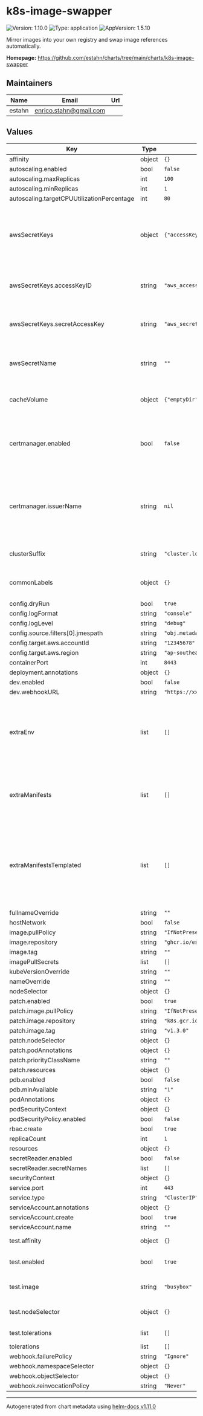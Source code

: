 # k8s-image-swapper

![Version: 1.10.0](https://img.shields.io/badge/Version-1.10.0-informational?style=flat-square) ![Type: application](https://img.shields.io/badge/Type-application-informational?style=flat-square) ![AppVersion: 1.5.10](https://img.shields.io/badge/AppVersion-1.5.10-informational?style=flat-square)

Mirror images into your own registry and swap image references automatically.

**Homepage:** <https://github.com/estahn/charts/tree/main/charts/k8s-image-swapper>

## Maintainers

| Name | Email | Url |
| ---- | ------ | --- |
| estahn | <enrico.stahn@gmail.com> |  |

## Values

| Key | Type | Default | Description |
|-----|------|---------|-------------|
| affinity | object | `{}` |  |
| autoscaling.enabled | bool | `false` |  |
| autoscaling.maxReplicas | int | `100` |  |
| autoscaling.minReplicas | int | `1` |  |
| autoscaling.targetCPUUtilizationPercentage | int | `80` |  |
| awsSecretKeys | object | `{"accessKeyID":"aws_access_key_id","secretAccessKey":"aws_secret_access_key"}` | Specify which keys to pull from the .awsSecretName secret for the associated environment variables. |
| awsSecretKeys.accessKeyID | string | `"aws_access_key_id"` | If using Hashicorp Vault Operator w/ AWS engine, use `access_key` |
| awsSecretKeys.secretAccessKey | string | `"aws_secret_access_key"` | If using Hashicorp Vault Operator w/ AWS engine, use `secret_key` |
| awsSecretName | string | `""` | If set, the secret will be used as environment variables, see awsSecretKeys. |
| cacheVolume | object | `{"emptyDir":{}}` | The type of volume to be used for caching images |
| certmanager.enabled | bool | `false` | Should cert-manager be used to issue the certificate use by the k8s-image-swapper endpoints |
| certmanager.issuerName | string | `nil` | If set, the name of the cert-manager issuer to use to issue the cert, otherwise a self-signed issuer will be created |
| clusterSuffix | string | `"cluster.local"` | The DNS suffix of cluster addresses |
| commonLabels | object | `{}` | Labels that will be added on all the resources (not in selectors) |
| config.dryRun | bool | `true` |  |
| config.logFormat | string | `"console"` |  |
| config.logLevel | string | `"debug"` |  |
| config.source.filters[0].jmespath | string | `"obj.metadata.namespace == 'kube-system'"` |  |
| config.target.aws.accountId | string | `"12345678"` |  |
| config.target.aws.region | string | `"ap-southeast-2"` |  |
| containerPort | int | `8443` |  |
| deployment.annotations | object | `{}` |  |
| dev.enabled | bool | `false` |  |
| dev.webhookURL | string | `"https://xxx.ngrok.io"` |  |
| extraEnv | list | `[]` | Additional environment variables to be defined on the container Follows the same syntax as containers.env in a Pod v1 API |
| extraManifests | list | `[]` | Additional manifests to be deployed Can be either a full object OR a string containing valid YAML |
| extraManifestsTemplated | list | `[]` | Additional manifests to be deployed. These will be passed through the templating engine Useful if you need to use values from this chart in your manifests |
| fullnameOverride | string | `""` |  |
| hostNetwork | bool | `false` |  |
| image.pullPolicy | string | `"IfNotPresent"` |  |
| image.repository | string | `"ghcr.io/estahn/k8s-image-swapper"` |  |
| image.tag | string | `""` |  |
| imagePullSecrets | list | `[]` |  |
| kubeVersionOverride | string | `""` |  |
| nameOverride | string | `""` |  |
| nodeSelector | object | `{}` |  |
| patch.enabled | bool | `true` |  |
| patch.image.pullPolicy | string | `"IfNotPresent"` |  |
| patch.image.repository | string | `"k8s.gcr.io/ingress-nginx/kube-webhook-certgen"` |  |
| patch.image.tag | string | `"v1.3.0"` |  |
| patch.nodeSelector | object | `{}` |  |
| patch.podAnnotations | object | `{}` |  |
| patch.priorityClassName | string | `""` |  |
| patch.resources | object | `{}` |  |
| pdb.enabled | bool | `false` |  |
| pdb.minAvailable | string | `"1"` |  |
| podAnnotations | object | `{}` |  |
| podSecurityContext | object | `{}` |  |
| podSecurityPolicy.enabled | bool | `false` |  |
| rbac.create | bool | `true` |  |
| replicaCount | int | `1` |  |
| resources | object | `{}` |  |
| secretReader.enabled | bool | `false` |  |
| secretReader.secretNames | list | `[]` |  |
| securityContext | object | `{}` |  |
| service.port | int | `443` |  |
| service.type | string | `"ClusterIP"` |  |
| serviceAccount.annotations | object | `{}` |  |
| serviceAccount.create | bool | `true` |  |
| serviceAccount.name | string | `""` |  |
| test.affinity | object | `{}` | Set affinity for the test pod |
| test.enabled | bool | `true` | Should the test be included with the release |
| test.image | string | `"busybox"` | The image to use for running the test |
| test.nodeSelector | object | `{}` | Set a node selector for the test pod |
| test.tolerations | list | `[]` | Set tolerations for the test pod |
| tolerations | list | `[]` |  |
| webhook.failurePolicy | string | `"Ignore"` |  |
| webhook.namespaceSelector | object | `{}` |  |
| webhook.objectSelector | object | `{}` |  |
| webhook.reinvocationPolicy | string | `"Never"` |  |

----------------------------------------------
Autogenerated from chart metadata using [helm-docs v1.11.0](https://github.com/norwoodj/helm-docs/releases/v1.11.0)
